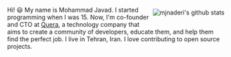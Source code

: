 <img alt="mjnaderi's github stats" src="https://github-readme-stats.vercel.app/api?username=mjnaderi&include_all_commits=true&hide_rank=true&custom_title=My%20GitHub%20Stats&theme=github_dark_dimmed&show_icons=true" align="right" vspace="20" />

Hi! 😃 My name is Mohammad Javad. I started programming when I was 15. Now, I'm co-founder and CTO at [Quera](https://quera.org), a technology company that aims to create a community of developers, educate them, and help them find the perfect job. I live in Tehran, Iran. I love contributing to open source projects.
